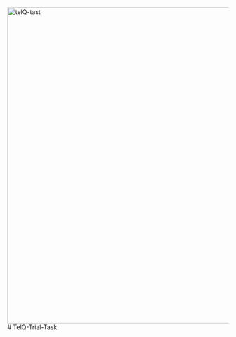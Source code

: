 <img width="719" alt="telQ-tast" src="https://user-images.githubusercontent.com/69189012/129407948-cdd39c67-4391-4f00-8928-55dc616f4efd.PNG">
# TelQ-Trial-Task
